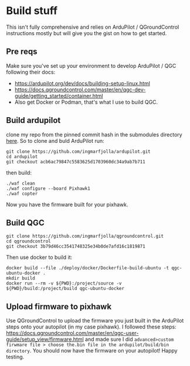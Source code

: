 # Build stuff

This isn't fully comprehensive and relies on ArduPilot / QGroundControl instructions mostly but will give you the gist on how to get started. 
## Pre reqs 
Make sure you've set up your environment to develop ArduPilot / QGC following their docs: 
- https://ardupilot.org/dev/docs/building-setup-linux.html
- https://docs.qgroundcontrol.com/master/en/qgc-dev-guide/getting_started/container.html 
- Also get Docker or Podman, that's what I use to build QGC. 

## Build ardupilot 
clone my repo from the pinned commit hash in the submodules directory [here](/submodules/). So to clone and buld ArduPilot run: 

```
git clone https://github.com/ingmarfjolla/ardupilot.git
cd ardupilot 
git checkout acb6ac79847c5583625d1703960dc34a9ab7b711
``` 
then build: 
```
./waf clean
./waf configure --board Pixhawk1
./waf copter 
```
Now you have the firmware built for your pixhawk. 

## Build QGC
```
git clone https://github.com/ingmarfjolla/qgroundcontrol.git
cd qgroundcontrol 
git checkout 3b79d46cc3541748325e34b0de7afd16c1819871
``` 
Then use docker to build it:

```
docker build --file ./deploy/docker/Dockerfile-build-ubuntu -t qgc-ubuntu-docker .
mkdir build
docker run --rm -v ${PWD}:/project/source -v ${PWD}/build:/project/build qgc-ubuntu-docker
```

## Upload firmware to pixhawk
Use QGroundControl to upload the firmware you just built in the ArduPilot steps onto your autopilot (in my case pixhawk). I followed these steps: https://docs.qgroundcontrol.com/master/en/qgc-user-guide/setup_view/firmware.html and made sure I did `advanced>custom firwmare file > choose the.bin file in the ardupilot/build/bin directory`. You should now have the firmware on your autopilot! Happy testing. 
